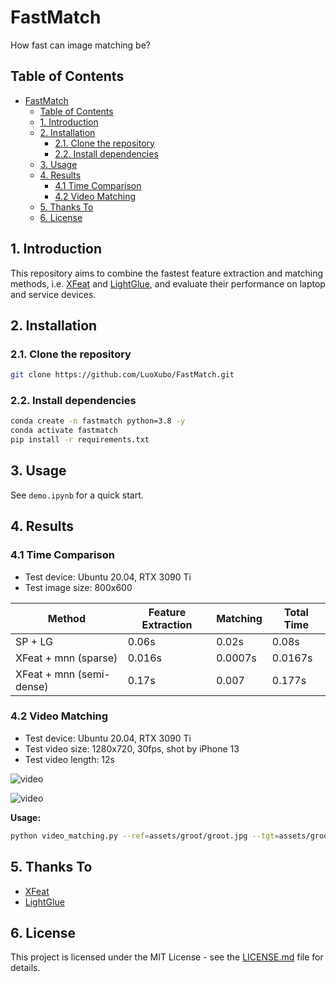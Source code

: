 # FastMatch

How fast can image matching be?

## Table of Contents

- [FastMatch](#fastmatch)
  - [Table of Contents](#table-of-contents)
  - [1. Introduction](#1-introduction)
  - [2. Installation](#2-installation)
    - [2.1. Clone the repository](#21-clone-the-repository)
    - [2.2. Install dependencies](#22-install-dependencies)
  - [3. Usage](#3-usage)
  - [4. Results](#4-results)
    - [4.1 Time Comparison](#41-time-comparison)
    - [4.2 Video Matching](#42-video-matching)
  - [5. Thanks To](#5-thanks-to)
  - [6. License](#6-license)

## 1. Introduction

This repository aims to combine the fastest feature extraction and matching methods, i.e. [XFeat](https://github.com/verlab/accelerated_features) and [LightGlue](https://github.com/cvg/LightGlue), and evaluate their performance on laptop and service devices.

## 2. Installation

### 2.1. Clone the repository

```bash
git clone https://github.com/LuoXubo/FastMatch.git
```

### 2.2. Install dependencies

```bash
conda create -n fastmatch python=3.8 -y
conda activate fastmatch
pip install -r requirements.txt
```

## 3. Usage

See `demo.ipynb` for a quick start.

## 4. Results

### 4.1 Time Comparison

- Test device: Ubuntu 20.04, RTX 3090 Ti
- Test image size: 800x600

| Method                   | Feature Extraction | Matching | Total Time |
| ------------------------ | ------------------ | -------- | ---------- |
| SP + LG                  | 0.06s              | 0.02s    | 0.08s      |
| XFeat + mnn (sparse)     | 0.016s             | 0.0007s  | 0.0167s    |
| XFeat + mnn (semi-dense) | 0.17s              | 0.007    | 0.177s     |

### 4.2 Video Matching

- Test device: Ubuntu 20.04, RTX 3090 Ti
- Test video size: 1280x720, 30fps, shot by iPhone 13
- Test video length: 12s

![video](assets/xfeat+mnn.gif)

![video](assets/sp+lg.gif)

**Usage:**

```bash
python video_matching.py --ref=assets/groot/groot.jpg --tgt=assets/groot/groot.mp4 --method=sp+lg --save_path=assets/groot/groot_sp+lg.mp4
```

## 5. Thanks To

- [XFeat](https://github.com/verlab/accelerated_features)
- [LightGlue](https://github.com/cvg/LightGlue)

## 6. License

This project is licensed under the MIT License - see the [LICENSE.md](LICENSE.md) file for details.
